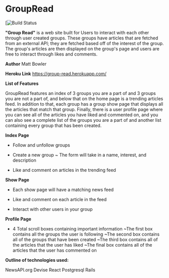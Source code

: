 # GroupRead
[![Build Status](https://codeship.com/projects/62ae2c10-bdd0-0136-9f6e-62daa5c189cd/status?branch=master)


**"Group Read"** is a web site built for Users to interact with each other through user created groups. These groups have articles that are fetched from an external API; they are fetched based off of the interest of the group. The group's articles are then displayed on the group's page and users are free to interact through likes and comments.

**Author**
Matt Bowler

**Heroku Link**
https://group-read.herokuapp.com/

**List of Features**

GroupRead features an index of 3 groups you are a part of and 3 groups you are not a part of, and below that on the home page is a trending articles feed. In addition to that, each group has a group show page that displays all the articles that match that group. Finally, there is a user profile page where you can see all of the articles you have liked and commented on, and you can also see a complete list of the groups you are a part of and another list containing every group that has been created.


**Index Page**
  - Follow and unfollow groups

  - Create a new group
    ~ The form will take in a name, interest, and description

  - Like and comment on articles in the trending feed

**Show Page**
  - Each show page will have a matching news feed

  - Like and comment on each article in the feed

  - Interact with other users in your group

**Profile Page**
  - 4 Total scroll boxes containing important information
    ~The first box contains all the groups the user is following
    ~The second box contains all of the groups that have been created
    ~The third box contains all of the articles that the user has liked
    ~The final box contains all of the articles that the user has commented on





**Outline of technologies used:**

NewsAPI.org
Devise
React
Postgresql
Rails
